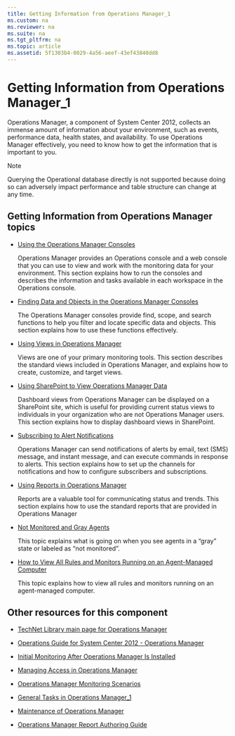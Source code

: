 ```yaml
---
title: Getting Information from Operations Manager_1
ms.custom: na
ms.reviewer: na
ms.suite: na
ms.tgt_pltfrm: na
ms.topic: article
ms.assetid: 5f1303b4-0029-4a56-aeef-43ef43840dd8
---
```

# Getting Information from Operations Manager_1
Operations Manager, a component of System Center 2012, collects an immense amount of information about your environment, such as events, performance data, health states, and availability. To use Operations Manager effectively, you need to know how to get the information that is important to you.

> [!NOTE]
> Querying the Operational database directly is not supported because doing so can adversely impact performance and table structure can change at any time.

## Getting Information from Operations Manager topics

-   [Using the Operations Manager Consoles](../Topic/Using-the-Operations-Manager-Consoles.md)

    Operations Manager provides an Operations console and a web console that you can use to view and work with the monitoring data for your environment. This section explains how to run the consoles and describes the information and tasks available in each workspace in the Operations console.

-   [Finding Data and Objects in the Operations Manager Consoles](../Topic/Finding-Data-and-Objects-in-the-Operations-Manager-Consoles.md)

    The Operations Manager consoles provide find, scope, and search functions to help you filter and locate specific data and objects. This section explains how to use these functions effectively.

-   [Using Views in Operations Manager](../Topic/Using-Views-in-Operations-Manager.md)

    Views are one of your primary monitoring tools. This section describes the standard views included in Operations Manager, and explains how to create, customize, and target views.

-   [Using SharePoint to View Operations Manager Data](../Topic/Using-SharePoint-to-View-Operations-Manager-Data.md)

    Dashboard views from Operations Manager can be displayed on a SharePoint site, which is useful for providing current status views to individuals in your organization who are not Operations Manager users. This section explains how to display dashboard views in SharePoint.

-   [Subscribing to Alert Notifications](../Topic/Subscribing-to-Alert-Notifications.md)

    Operations Manager can send notifications of alerts by email, text \(SMS\) message, and instant message, and can execute commands in response to alerts. This section explains how to set up the channels for notifications and how to configure subscribers and subscriptions.

-   [Using Reports in Operations Manager](../Topic/Using-Reports-in-Operations-Manager.md)

    Reports are a valuable tool for communicating status and trends. This section explains how to use the standard reports that are provided in Operations Manager

-   [Not Monitored and Gray Agents](../Topic/Not-Monitored-and-Gray-Agents.md)

    This topic explains what is going on when you see agents in a “gray” state or labeled as “not monitored”.

-   [How to View All Rules and Monitors Running on an Agent-Managed Computer](../Topic/How-to-View-All-Rules-and-Monitors-Running-on-an-Agent-Managed-Computer.md)

    This topic explains how to view all rules and monitors running on an agent\-managed computer.

## Other resources for this component

-   [TechNet Library main page for Operations Manager](http://go.microsoft.com/fwlink/p/?LinkId=223634)

-   [Operations Guide for System Center 2012 - Operations Manager](../Topic/Operations-Guide-for-System-Center-2012---Operations-Manager.md)

-   [Initial Monitoring After Operations Manager Is Installed](../Topic/Initial-Monitoring-After-Operations-Manager-Is-Installed.md)

-   [Managing Access in Operations Manager](../Topic/Managing-Access-in-Operations-Manager.md)

-   [Operations Manager Monitoring Scenarios](../Topic/Operations-Manager-Monitoring-Scenarios.md)

-   [General Tasks in Operations Manager_1](../Topic/General-Tasks-in-Operations-Manager_1.md)

-   [Maintenance of Operations Manager](../Topic/Maintenance-of-Operations-Manager.md)

-   [Operations Manager Report Authoring Guide](http://go.microsoft.com/fwlink/p/?LinkID=217092)

